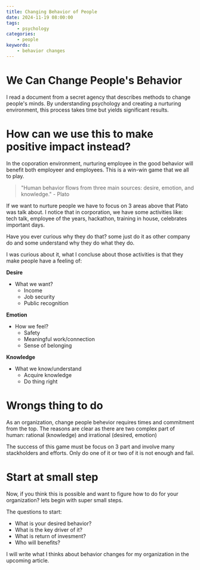 ```yaml
---
title: Changing Behavior of People
date: 2024-11-19 08:00:00
tags:
    - psychology
categories:
    - people
keywords:
    - behavior changes
---
```


# We Can Change People's Behavior
I read a document from a secret agency that describes methods to change people's minds. By understanding psychology and creating a nurturing environment, this process takes time but yields significant results.

# How can we use this to make positive impact instead?
In the coporation environment, nurturing employee in the good behavior will benefit both employeer and employees. This is a win-win game that we all to play. 

> "Human behavior flows from three main sources: desire, emotion, and knowledge." - Plato

If we want to nurture people we have to focus on 3 areas above that Plato was talk about. I notice that in corporation, we have some activities like: tech talk, employee of the years, hackathon, training in house, celebrates important days.

Have you ever curious why they do that? some just do it as other company do and some understand why they do what they do.

I was curious about it, what I concluse about those activities is that they make people have a feeling of:

**Desire**
* What we want?
    * Income
    * Job security
    * Public recognition  

**Emotion**
* How we feel?
    * Safety
    * Meaningful work/connection
    * Sense of belonging 

**Knowledge**
* What we know/understand
    * Acquire knowledge
    * Do thing right  

# Wrongs thing to do

As an organization, change people behevior requires times and commitment from the top. The reasons are clear as there are two complex part of human: rational (knowledge) and irrational (desired, emotion)

The success of this game must be focus on 3 part and involve many stackholders and efforts. Only do one of it or two of it is not enough and fail.

# Start at small step

Now, if you think this is possible and want to figure how to do for your organization? lets begin with super small steps.

The questions to start:
* What is your desired behavior?
* What is the key driver of it?
* What is return of invesment?
* Who will benefits?

I will write what I thinks about behavior changes for my organization in the upcoming article.